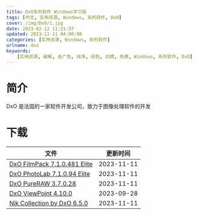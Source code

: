```yaml
---
title: DxO系列软件 Windows学习版
tags: [中文, 实用资源, Windows, 系列软件, DxO]
cover: /img/DxO/1.jpg
date: 2023-02-12 11:21:57
updated: 2023-11-11 04:00:00
categories: [实用资源, Windows, 系列软件]
urlname: dxo
keywords:
    [实用资源, 破解, 去广告, 纯净, 绿色, 白嫖, 免费, Windows, 系列软件, DxO]
---
```


# 简介

DxO 是法国的一家软件开发公司，致力于图像处理软件的开发

# 下载

| 文件                                                                                    | 更新时间   |
| --------------------------------------------------------------------------------------- | ---------- |
| [DxO FilmPack 7.1.0.481 Elite](/download/index.html?f=DxO-FilmPack-7.1.0.481-Elite.zip) | 2023-11-11 |
| [DxO PhotoLab 7.1.0.94 Elite](/download/index.html?f=DxO-PhotoLab-7.1.0.94-Elite.zip)   | 2023-11-11 |
| [DxO PureRAW 3.7.0.28](/download/index.html?f=DxO-PureRAW-3.7.0.28.zip)                 | 2023-11-11 |
| [DxO ViewPoint 4.10.0](/download/index.html?f=DxO-ViewPoint-4.10.0-Build-250.zip)       | 2023-09-28 |
| [Nik Collection by DxO 6.5.0](/download/index.html?f=Nik-Collection-by-DxO-6.5.0.zip)   | 2023-11-11 |
